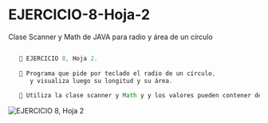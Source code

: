 # EJERCICIO-8-Hoja-2
Clase Scanner y Math de JAVA para radio y área de un círculo


```java

   📌 EJERCICIO 8, Hoja 2. 
   
   🔴 Programa que pide por teclado el radio de un círculo, 
      y visualiza luego su longitud y su área.
      
   🔴 Utiliza la clase scanner y Math y y los valores pueden contener decimales.

```

![EJERCICIO 8, Hoja 2](https://repository-images.githubusercontent.com/541332872/4f235b0c-1345-4057-bbb6-89310ecd36e3)
